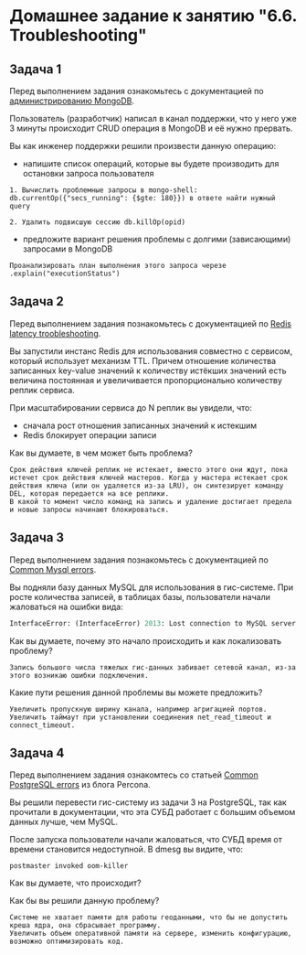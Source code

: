 # Домашнее задание к занятию "6.6. Troubleshooting"

## Задача 1

Перед выполнением задания ознакомьтесь с документацией по [администрированию MongoDB](https://docs.mongodb.com/manual/administration/).

Пользователь (разработчик) написал в канал поддержки, что у него уже 3 минуты происходит CRUD операция в MongoDB и её 
нужно прервать. 

Вы как инженер поддержки решили произвести данную операцию:
- напишите список операций, которые вы будете производить для остановки запроса пользователя

```
1. Вычислить проблемные запросы в mongo-shell: db.currentOp({"secs_running": {$gte: 180}}) в ответе найти нужный query

2. Удалить подвисшую сессию db.killOp(opid)
```
- предложите вариант решения проблемы с долгими (зависающими) запросами в MongoDB

```
Проанализировать план выполнения этого запроса черезе .explain("executionStatus")
```
## Задача 2

Перед выполнением задания познакомьтесь с документацией по [Redis latency troobleshooting](https://redis.io/topics/latency).

Вы запустили инстанс Redis для использования совместно с сервисом, который использует механизм TTL. 
Причем отношение количества записанных key-value значений к количеству истёкших значений есть величина постоянная и
увеличивается пропорционально количеству реплик сервиса. 

При масштабировании сервиса до N реплик вы увидели, что:
- сначала рост отношения записанных значений к истекшим
- Redis блокирует операции записи

Как вы думаете, в чем может быть проблема?

```
Срок действия ключей реплик не истекает, вместо этого они ждут, пока истечет срок действия ключей мастеров. Когда у мастера истекает срок действия ключа (или он удаляется из-за LRU), он синтезирует команду DEL, которая передается на все реплики.
В какой то момент число команд на запись и удаление достигает предела и новые запросы начинают блокироваться.
```
 
## Задача 3

Перед выполнением задания познакомьтесь с документацией по [Common Mysql errors](https://dev.mysql.com/doc/refman/8.0/en/common-errors.html).

Вы подняли базу данных MySQL для использования в гис-системе. При росте количества записей, в таблицах базы,
пользователи начали жаловаться на ошибки вида:
```python
InterfaceError: (InterfaceError) 2013: Lost connection to MySQL server during query u'SELECT..... '
```

Как вы думаете, почему это начало происходить и как локализовать проблему?

```
Запись большого числа тяжелых гис-данных забивает сетевой канал, из-за этого возникаю ошибки подключения.
```

Какие пути решения данной проблемы вы можете предложить?

```
Увеличить пропускную ширину канала, например агригацией портов.
Увеличить таймаут при установлении соединения net_read_timeout и connect_timeout.
```
## Задача 4

Перед выполнением задания ознакомтесь со статьей [Common PostgreSQL errors](https://www.percona.com/blog/2020/06/05/10-common-postgresql-errors/) из блога Percona.

Вы решили перевести гис-систему из задачи 3 на PostgreSQL, так как прочитали в документации, что эта СУБД работает с 
большим объемом данных лучше, чем MySQL.

После запуска пользователи начали жаловаться, что СУБД время от времени становится недоступной. В dmesg вы видите, что:

`postmaster invoked oom-killer`

Как вы думаете, что происходит?

Как бы вы решили данную проблему?

```
Системе не хватает памяти для работы геоданными, что бы не допустить креша ядра, она сбрасывает программу.
Увеличить объем оперативной памяти на сервере, изменить конфигурацию, возможно оптимизировать код.
```